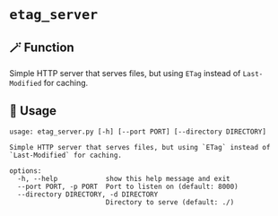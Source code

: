 # `etag_server`

## 🪄 Function

Simple HTTP server that serves files, but using `ETag` instead of `Last-Modified` for caching.

## 📖 Usage

```text
usage: etag_server.py [-h] [--port PORT] [--directory DIRECTORY]

Simple HTTP server that serves files, but using `ETag` instead of `Last-Modified` for caching.

options:
  -h, --help            show this help message and exit
  --port PORT, -p PORT  Port to listen on (default: 8000)
  --directory DIRECTORY, -d DIRECTORY
                        Directory to serve (default: ./)
```
